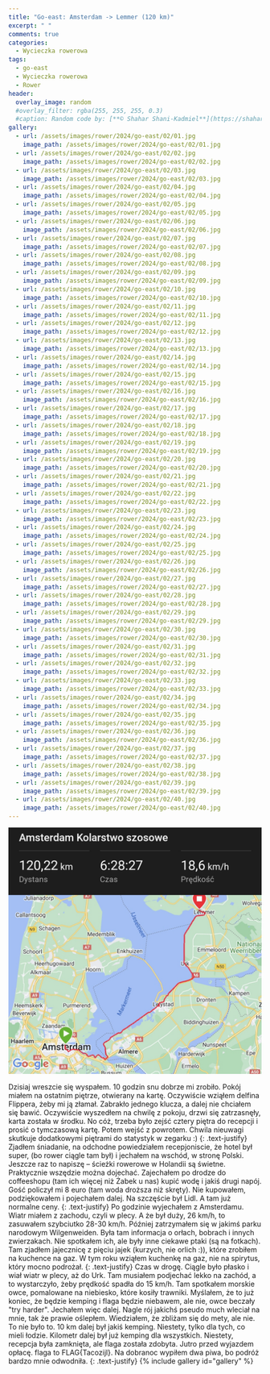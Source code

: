 ```yaml
---
title: "Go-east: Amsterdam -> Lemmer (120 km)"
excerpt: " "
comments: true
categories:
  - Wycieczka rowerowa
tags:
  - go-east
  - Wycieczka rowerowa
  - Rower
header:
  overlay_image: random
  #overlay_filter: rgba(255, 255, 255, 0.3)
  #caption: Random code by: [**© Shahar Shani-Kadmiel**](https://shaharkadmiel.github.io)"
gallery:
  - url: /assets/images/rower/2024/go-east/02/01.jpg
    image_path: /assets/images/rower/2024/go-east/02/01.jpg
  - url: /assets/images/rower/2024/go-east/02/02.jpg
    image_path: /assets/images/rower/2024/go-east/02/02.jpg
  - url: /assets/images/rower/2024/go-east/02/03.jpg
    image_path: /assets/images/rower/2024/go-east/02/03.jpg
  - url: /assets/images/rower/2024/go-east/02/04.jpg
    image_path: /assets/images/rower/2024/go-east/02/04.jpg
  - url: /assets/images/rower/2024/go-east/02/05.jpg
    image_path: /assets/images/rower/2024/go-east/02/05.jpg
  - url: /assets/images/rower/2024/go-east/02/06.jpg
    image_path: /assets/images/rower/2024/go-east/02/06.jpg
  - url: /assets/images/rower/2024/go-east/02/07.jpg
    image_path: /assets/images/rower/2024/go-east/02/07.jpg
  - url: /assets/images/rower/2024/go-east/02/08.jpg
    image_path: /assets/images/rower/2024/go-east/02/08.jpg
  - url: /assets/images/rower/2024/go-east/02/09.jpg
    image_path: /assets/images/rower/2024/go-east/02/09.jpg
  - url: /assets/images/rower/2024/go-east/02/10.jpg
    image_path: /assets/images/rower/2024/go-east/02/10.jpg
  - url: /assets/images/rower/2024/go-east/02/11.jpg
    image_path: /assets/images/rower/2024/go-east/02/11.jpg
  - url: /assets/images/rower/2024/go-east/02/12.jpg
    image_path: /assets/images/rower/2024/go-east/02/12.jpg
  - url: /assets/images/rower/2024/go-east/02/13.jpg
    image_path: /assets/images/rower/2024/go-east/02/13.jpg
  - url: /assets/images/rower/2024/go-east/02/14.jpg
    image_path: /assets/images/rower/2024/go-east/02/14.jpg
  - url: /assets/images/rower/2024/go-east/02/15.jpg
    image_path: /assets/images/rower/2024/go-east/02/15.jpg
  - url: /assets/images/rower/2024/go-east/02/16.jpg
    image_path: /assets/images/rower/2024/go-east/02/16.jpg
  - url: /assets/images/rower/2024/go-east/02/17.jpg
    image_path: /assets/images/rower/2024/go-east/02/17.jpg
  - url: /assets/images/rower/2024/go-east/02/18.jpg
    image_path: /assets/images/rower/2024/go-east/02/18.jpg
  - url: /assets/images/rower/2024/go-east/02/19.jpg
    image_path: /assets/images/rower/2024/go-east/02/19.jpg
  - url: /assets/images/rower/2024/go-east/02/20.jpg
    image_path: /assets/images/rower/2024/go-east/02/20.jpg
  - url: /assets/images/rower/2024/go-east/02/21.jpg
    image_path: /assets/images/rower/2024/go-east/02/21.jpg
  - url: /assets/images/rower/2024/go-east/02/22.jpg
    image_path: /assets/images/rower/2024/go-east/02/22.jpg
  - url: /assets/images/rower/2024/go-east/02/23.jpg
    image_path: /assets/images/rower/2024/go-east/02/23.jpg
  - url: /assets/images/rower/2024/go-east/02/24.jpg
    image_path: /assets/images/rower/2024/go-east/02/24.jpg
  - url: /assets/images/rower/2024/go-east/02/25.jpg
    image_path: /assets/images/rower/2024/go-east/02/25.jpg
  - url: /assets/images/rower/2024/go-east/02/26.jpg
    image_path: /assets/images/rower/2024/go-east/02/26.jpg
  - url: /assets/images/rower/2024/go-east/02/27.jpg
    image_path: /assets/images/rower/2024/go-east/02/27.jpg
  - url: /assets/images/rower/2024/go-east/02/28.jpg
    image_path: /assets/images/rower/2024/go-east/02/28.jpg
  - url: /assets/images/rower/2024/go-east/02/29.jpg
    image_path: /assets/images/rower/2024/go-east/02/29.jpg
  - url: /assets/images/rower/2024/go-east/02/30.jpg
    image_path: /assets/images/rower/2024/go-east/02/30.jpg
  - url: /assets/images/rower/2024/go-east/02/31.jpg
    image_path: /assets/images/rower/2024/go-east/02/31.jpg
  - url: /assets/images/rower/2024/go-east/02/32.jpg
    image_path: /assets/images/rower/2024/go-east/02/32.jpg
  - url: /assets/images/rower/2024/go-east/02/33.jpg
    image_path: /assets/images/rower/2024/go-east/02/33.jpg
  - url: /assets/images/rower/2024/go-east/02/34.jpg
    image_path: /assets/images/rower/2024/go-east/02/34.jpg
  - url: /assets/images/rower/2024/go-east/02/35.jpg
    image_path: /assets/images/rower/2024/go-east/02/35.jpg
  - url: /assets/images/rower/2024/go-east/02/36.jpg
    image_path: /assets/images/rower/2024/go-east/02/36.jpg
  - url: /assets/images/rower/2024/go-east/02/37.jpg
    image_path: /assets/images/rower/2024/go-east/02/37.jpg
  - url: /assets/images/rower/2024/go-east/02/38.jpg
    image_path: /assets/images/rower/2024/go-east/02/38.jpg
  - url: /assets/images/rower/2024/go-east/02/39.jpg
    image_path: /assets/images/rower/2024/go-east/02/39.jpg
  - url: /assets/images/rower/2024/go-east/02/40.jpg
    image_path: /assets/images/rower/2024/go-east/02/40.jpg
---
```

[![mapka](/assets/images/rower/2024/go-east/02/mapka.png)](https://connect.garmin.com/modern/activity/16547046762)

Dzisiaj wreszcie się wyspałem. 10 godzin snu dobrze mi zrobiło. Pokój miałem na ostatnim piętrze, otwierany na kartę. Oczywiście wziąłem delfina Flippera, żeby mi ją złamał. Zabrakło jednego klucza, a dalej nie chciałem się bawić. Oczywiście wyszedłem na chwilę z pokoju, drzwi się zatrzasnęły, karta została w środku. No cóż, trzeba było zejść cztery piętra do recepcji i prosić o tymczasową kartę. Potem wejść z powrotem. Chwila nieuwagi skutkuje dodatkowymi piętrami do statystyk w zegarku :)
{: .text-justify}
Zjadłem śniadanie, na odchodne powiedziałem recepjoniscie, że hotel był super, (bo rower ciągle tam był)  i jechałem na wschód, w stronę Polski. Jeszcze raz to napiszę – ścieżki rowerowe w Holandii są świetne. Praktycznie wszędzie można dojechać. Zajechałem po drodze do coffeeshopu (tam ich więcej niż Żabek u nas) kupić wodę i jakiś drugi napój. Gość policzył mi 8 euro (tam woda droższa niż skręty). Nie kupowałem, podziękowałem i pojechałem dalej. Na szczęście był Lidl. A tam już normalne ceny.
{: .text-justify}
Po godzinie wyjechałem z Amsterdamu. Wiatr miałem z zachodu, czyli w plecy. A że był duży, 26 km/h, to zasuwałem szybciutko 28-30 km/h. Później zatrzymałem się w jakimś parku narodowym Wilgenweiden. Była tam informacja o orłach, bobrach i innych zwierzakach. Nie spotkałem ich, ale były inne ciekawe ptaki (są na fotkach). Tam zjadłem jajecznicę z pięciu jajek (kurzych, nie orlich :)), które zrobiłem na kuchence na gaz. W tym roku wziąłem kuchenkę na gaz, nie na spirytus, który mocno podrożał.
{: .text-justify}
Czas w drogę. Ciągle było płasko i wiał wiatr w plecy, aż do Urk. Tam musiałem podjechać lekko na zachód, a to wystarczyło, żeby prędkość spadła do 15 km/h. Tam spotkałem morskie owce, pomalowane na niebiesko, które kosiły trawniki. Myślałem, że to już koniec, że będzie kemping i flaga będzie niebawem, ale nie, owce beczały "try harder". Jechałem więc dalej. Nagle rój jakichś pseudo much wleciał na mnie, tak że prawie oślepłem. Wiedziałem, że zbliżam się do mety, ale nie. To nie było to. 10 km dalej był jakiś kemping. Niestety, tylko dla tych, co mieli łodzie. Kilometr dalej był już kemping dla wszystkich. Niestety, recepcja była zamknięta, ale flaga została zdobyta. Jutro przed wyjazdem opłacę. flaga to FLAG{Tacozijl}. Na dobranoc wypiłem dwa piwa, bo podróż bardzo mnie odwodniła.
{: .text-justify}
{% include gallery id="gallery" %}

